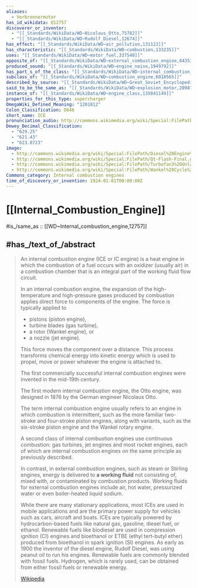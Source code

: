 ```yaml
---
aliases:
  - Verbrennermotor
has_id_wikidata: Q12757
discoverer_or_inventor:
  - "[[_Standards/WikiData/WD~Nicolaus_Otto,75782]]"
  - "[[_Standards/WikiData/WD~Rudolf_Diesel,12674]]"
has_effect: "[[_Standards/WikiData/WD~air_pollution,131123]]"
has_characteristic: "[[_Standards/WikiData/WD~combustion,133235]]"
uses: "[[_Standards/WikiData/WD~motor_fuel,337540]]"
opposite_of: "[[_Standards/WikiData/WD~external_combustion_engine,843537]]"
produced_sound: "[[_Standards/WikiData/WD~engine_noise,1949792]]"
has_part_s_of_the_class: "[[_Standards/WikiData/WD~internal_combustion_engine_component,5156698]]"
subclass_of: "[[_Standards/WikiData/WD~combustion_engine,6018565]]"
described_by_source: "[[_Standards/WikiData/WD~Great_Soviet_Encyclopedia_(1926_1947),20078554]]"
said_to_be_the_same_as: "[[_Standards/WikiData/WD~explosion_motor,20987250]]"
instance_of: "[[_Standards/WikiData/WD~engine_class,135841149]]"
properties_for_this_type: supercharger
OmegaWiki_Defined_Meaning: "1201812"
Colon_Classification: D646
short_name: ICE
pronunciation_audio: http://commons.wikimedia.org/wiki/Special:FilePath/De-Verbrennungsmotor2.ogg
Dewey_Decimal_Classification:
  - "629.25"
  - "621.43"
  - "623.8723"
image:
  - http://commons.wikimedia.org/wiki/Special:FilePath/Diesel%20Engine%20%284%20cycle%20running%29.gif
  - http://commons.wikimedia.org/wiki/Special:FilePath/Qt-Flash-Final.gif
  - http://commons.wikimedia.org/wiki/Special:FilePath/Turbofan3%20Unlabelled.gif
  - http://commons.wikimedia.org/wiki/Special:FilePath/Wankel%20Cycle%20anim.gif
Commons_category: Internal combustion engines
time_of_discovery_or_invention: 1924-01-01T00:00:00Z
---
```


# [[Internal_Combustion_Engine]] 

#is_/same_as :: [[WD~Internal_combustion_engine,12757]] 


## #has_/text_of_/abstract 

> An internal combustion engine (ICE or IC engine) is a heat engine 
> in which the combustion of a fuel occurs with an oxidizer (usually air) 
> in a combustion chamber that is an integral part of the working fluid flow circuit. 
> 
> In an internal combustion engine, 
> the expansion of the high-temperature and high-pressure gases produced by combustion 
> applies direct force to components of the engine. 
> The force is typically applied to 
> - pistons (piston engine), 
> - turbine blades (gas turbine), 
> - a rotor (Wankel engine), or 
> - a nozzle (jet engine). 
> 
> This force moves the component over a distance. 
> This process transforms chemical energy into kinetic energy 
> which is used to propel, move or power whatever the engine is attached to.
>
> The first commercially successful internal combustion engines 
> were invented in the mid-19th century. 
> 
> The first modern internal combustion engine, the Otto engine, 
> was designed in 1876 by the German engineer Nicolaus Otto. 
> 
> The term internal combustion engine usually refers to an engine 
> in which combustion is intermittent, 
> such as the more familiar two-stroke and four-stroke piston engines, 
> along with variants, such as the six-stroke piston engine and the Wankel rotary engine. 
> 
> A second class of internal combustion engines use continuous combustion: 
> gas turbines, jet engines and most rocket engines, 
> each of which are internal combustion engines on the same principle as previously described. 
> 
> In contrast, in external combustion engines, such as steam or Stirling engines, 
> energy is delivered to **a working fluid** 
> not consisting of, mixed with, or contaminated by combustion products. 
> Working fluids for external combustion engines include 
> air, hot water, pressurized water or even boiler-heated liquid sodium.
>
> While there are many stationary applications, most ICEs are used in mobile applications and are the primary power supply for vehicles such as cars, aircraft and boats. ICEs are typically powered by hydrocarbon-based fuels like natural gas, gasoline, diesel fuel, or ethanol. Renewable fuels like biodiesel are used in compression ignition (CI) engines and bioethanol or ETBE (ethyl tert-butyl ether) produced from bioethanol in spark ignition (SI) engines. As early as 1900 the inventor of the diesel engine, Rudolf Diesel, was using peanut oil to run his engines. Renewable fuels are commonly blended with fossil fuels.  Hydrogen, which is rarely used, can be obtained from either fossil fuels or renewable energy.
>
> [Wikipedia](https://en.wikipedia.org/wiki/Internal%20combustion%20engine) 

